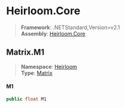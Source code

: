 # Heirloom.Core

> **Framework**: .NETStandard,Version=v2.1  
> **Assembly**: [Heirloom.Core][0]  

## Matrix.M1

> **Namespace**: [Heirloom][0]  
> **Type**: [Matrix][1]  

#### M1

```cs
public float M1
```

[0]: ../../../Heirloom.Core.md
[1]: ../Matrix.md
